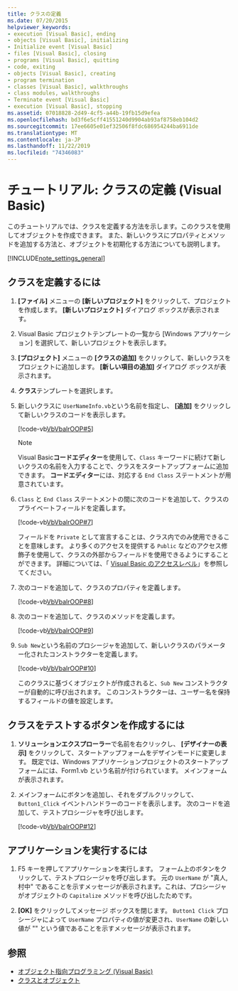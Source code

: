 ```yaml
---
title: クラスの定義
ms.date: 07/20/2015
helpviewer_keywords:
- execution [Visual Basic], ending
- objects [Visual Basic], initializing
- Initialize event [Visual Basic]
- files [Visual Basic], closing
- programs [Visual Basic], quitting
- code, exiting
- objects [Visual Basic], creating
- program termination
- classes [Visual Basic], walkthroughs
- class modules, walkthroughs
- Terminate event [Visual Basic]
- execution [Visual Basic], stopping
ms.assetid: 07018828-2d49-4cf5-a44b-19fb15d9efea
ms.openlocfilehash: bd3f6e5cff41551240d9904ab93af8758eb104d2
ms.sourcegitcommit: 17ee6605e01ef32506f8fdc686954244ba6911de
ms.translationtype: MT
ms.contentlocale: ja-JP
ms.lasthandoff: 11/22/2019
ms.locfileid: "74346083"
---
```

# <a name="walkthrough-defining-classes-visual-basic"></a>チュートリアル: クラスの定義 (Visual Basic)

このチュートリアルでは、クラスを定義する方法を示します。このクラスを使用してオブジェクトを作成できます。 また、新しいクラスにプロパティとメソッドを追加する方法と、オブジェクトを初期化する方法についても説明します。  
  
[!INCLUDE[note_settings_general](~/includes/note-settings-general-md.md)]  
  
## <a name="to-define-a-class"></a>クラスを定義するには
  
1. **[ファイル]** メニューの **[新しいプロジェクト]** をクリックして、プロジェクトを作成します。 **[新しいプロジェクト]** ダイアログ ボックスが表示されます。  
  
2. Visual Basic プロジェクトテンプレートの一覧から [Windows アプリケーション] を選択して、新しいプロジェクトを表示します。  
  
3. **[プロジェクト]** メニューの **[クラスの追加]** をクリックして、新しいクラスをプロジェクトに追加します。 **[新しい項目の追加]** ダイアログ ボックスが表示されます。  
  
4. **クラス**テンプレートを選択します。  
  
5. 新しいクラスに `UserNameInfo.vb`という名前を指定し、 **[追加]** をクリックして新しいクラスのコードを表示します。  
  
     [!code-vb[VbVbalrOOP#5](~/samples/snippets/visualbasic/VS_Snippets_VBCSharp/VbVbalrOOP/VB/OOP.vb#5)]
  
    > [!NOTE]
    > Visual Basic**コードエディター**を使用して、`Class` キーワードに続けて新しいクラスの名前を入力することで、クラスをスタートアップフォームに追加できます。 **コードエディター**には、対応する `End Class` ステートメントが用意されています。  
  
6. `Class` と `End Class` ステートメントの間に次のコードを追加して、クラスのプライベートフィールドを定義します。  
  
     [!code-vb[VbVbalrOOP#7](~/samples/snippets/visualbasic/VS_Snippets_VBCSharp/VbVbalrOOP/VB/OOP.vb#7)]
  
     フィールドを `Private` として宣言することは、クラス内でのみ使用できることを意味します。 より多くのアクセスを提供する `Public` などのアクセス修飾子を使用して、クラスの外部からフィールドを使用できるようにすることができます。 詳細については、「 [Visual Basic のアクセスレベル](../../../../visual-basic/programming-guide/language-features/declared-elements/access-levels.md)」を参照してください。  
  
7. 次のコードを追加して、クラスのプロパティを定義します。  
  
     [!code-vb[VbVbalrOOP#8](~/samples/snippets/visualbasic/VS_Snippets_VBCSharp/VbVbalrOOP/VB/OOP.vb#8)]
  
8. 次のコードを追加して、クラスのメソッドを定義します。  
  
     [!code-vb[VbVbalrOOP#9](~/samples/snippets/visualbasic/VS_Snippets_VBCSharp/VbVbalrOOP/VB/OOP.vb#9)]
  
9. `Sub New`という名前のプロシージャを追加して、新しいクラスのパラメーター化されたコンストラクターを定義します。  
  
     [!code-vb[VbVbalrOOP#10](~/samples/snippets/visualbasic/VS_Snippets_VBCSharp/VbVbalrOOP/VB/OOP.vb#10)]
  
     このクラスに基づくオブジェクトが作成されると、`Sub New` コンストラクターが自動的に呼び出されます。 このコンストラクターは、ユーザー名を保持するフィールドの値を設定します。  
  
## <a name="to-create-a-button-to-test-the-class"></a>クラスをテストするボタンを作成するには
  
1. **ソリューションエクスプローラー**で名前を右クリックし、 **[デザイナーの表示]** をクリックして、スタートアップフォームをデザインモードに変更します。 既定では、Windows アプリケーションプロジェクトのスタートアップフォームには、Form1.vb という名前が付けられています。 メインフォームが表示されます。  
  
2. メインフォームにボタンを追加し、それをダブルクリックして、`Button1_Click` イベントハンドラーのコードを表示します。 次のコードを追加して、テストプロシージャを呼び出します。  
  
     [!code-vb[VbVbalrOOP#12](~/samples/snippets/visualbasic/VS_Snippets_VBCSharp/VbVbalrOOP/VB/OOP.vb#12)]
  
## <a name="to-run-your-application"></a>アプリケーションを実行するには
  
1. F5 キーを押してアプリケーションを実行します。 フォーム上のボタンをクリックして、テストプロシージャを呼び出します。 元の `UserName` が "真人, 村中" であることを示すメッセージが表示されます。これは、プロシージャがオブジェクトの `Capitalize` メソッドを呼び出したためです。  
  
2. **[OK]** をクリックしてメッセージ ボックスを閉じます。 `Button1 Click` プロシージャによって `UserName` プロパティの値が変更され、`UserName` の新しい値が "" という値であることを示すメッセージが表示されます。  
  
## <a name="see-also"></a>参照

- [オブジェクト指向プログラミング (Visual Basic)](../../concepts/object-oriented-programming.md)
- [クラスとオブジェクト](../../../../visual-basic/programming-guide/language-features/objects-and-classes/index.md)
